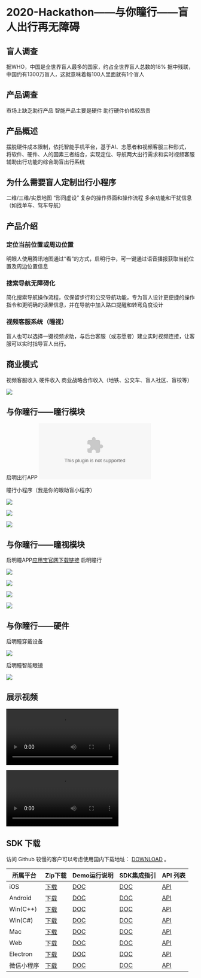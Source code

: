 # 2020-Hackathon——与你瞳行——盲人出行再无障碍
## 盲人调查
据WHO，中国是全世界盲人最多的国家，约占全世界盲人总数的18%
据中残联，中国约有1300万盲人，这就意味着每100人里面就有1个盲人
## 产品调查
市场上缺乏助行产品
智能产品主要是硬件
助行硬件价格较昂贵

## 产品概述

摆脱硬件成本限制，依托智能手机平台，基于AI、志愿者和视频客服三种形式， 将软件、硬件、人的因素三者结合，实现定位、导航两大出行需求和实时视频客服辅助出行功能的综合助盲出行系统

## 为什么需要盲人定制出行小程序
二维/三维/实景地图 “形同虚设”
复杂的操作界面和操作流程
多余功能和干扰信息（如找单车、驾车导航）

## 产品介绍

### 定位当前位置或周边位置
明眼人使用腾讯地图通过“看”的方式，启明行中，可一键通过语音播报获取当前位置及周边位置信息
### 搜索导航无障碍化
简化搜索导航操作流程，仅保留步行和公交导航功能，专为盲人设计更便捷的操作指令和更明确的读屏信息，并在导航中加入路口提醒和转弯角度设计
### 视频客服系统（瞳视）
盲人也可以选择一键视频求助，与后台客服（或志愿者）建立实时视频连接，让客服可以实时指导盲人出行。

## 商业模式
视频客服收入
硬件收入
商业战略合作收入（地铁、公交车、盲人社区、盲校等）

![](./img/与你瞳行-客服费架构图.png)


## 与你瞳行——瞳行模块

启明出行APP ![](./apk/启明行.apk)

瞳行小程序（我是你的眼助盲小程序）

![](./img/瞳行（我是你的眼助盲小程序）.jpg)

![](./img/自动导航.jpg)

![](./img/自动识别位置.jpg)

## 与你瞳行——瞳视模块

启明瞳APP[应用宝官网下载链接](https://sj.qq.com/myapp/detail.htm?apkName=cn.com.bemyeyes)
启明瞳行

![](./img/准备切入链接实时视频客服.jpg)

![](./img/实时视频客服选择.jpg)

![](./img/实时视频客服列表.jpg)

![](./img/实时视频客服画面.jpg)

## 与你瞳行——硬件
启明瞳穿戴设备

![](./img/启明瞳导盲传到设备硬件.png)

启明瞳智能眼镜

![](./img/外接硬件设备实时视频客服页面.jpg)

## 展示视频
![](./video/启明瞳智能眼镜视频.mp4)

![](./与你瞳行——启明瞳穿戴设备.mp4)
## SDK 下载

访问 Github 较慢的客户可以考虑使用国内下载地址： [DOWNLOAD][1] 。

| 所属平台   | Zip下载                                                      | Demo运行说明                                                | SDK集成指引                                                 | API 列表                                                    |
| ---------- | ------------------------------------------------------------ | ----------------------------------------------------------- | ----------------------------------------------------------- | ----------------------------------------------------------- |
| iOS        | [下载][2] | [DOC][3] | [DOC][4] | [API][5] |
| Android    | [下载][6] | [DOC][7] | [DOC][8] | [API][9] |
| Win(C++)   | [下载][10] | [DOC][11] | [DOC][12] | [API][13] |
| Win(C#)    | [下载][14] | [DOC][15] | [DOC][16] | [API][17] |
| Mac        | [下载][18] | [DOC][19] | [DOC][20] | [API][21] |
| Web        | [下载][22] | [DOC][23] | [DOC][24] | [API][25] |
| Electron   | [下载][26] | [DOC][27] | [DOC][28] | [API][29] |
| 微信小程序 | [下载][30] | [DOC][31] | [DOC][32] | [API][33] |


[1]:	https://cloud.tencent.com/document/product/647/32689
[2]:	http://liteavsdk-1252463788.cosgz.myqcloud.com/TXLiteAVSDK_TRTC_iOS_latest.zip
[3]:	https://cloud.tencent.com/document/product/647/32396
[4]:	https://cloud.tencent.com/document/product/647/32173
[5]:	https://cloud.tencent.com/document/product/647/32258
[6]:	http://liteavsdk-1252463788.cosgz.myqcloud.com/TXLiteAVSDK_TRTC_Android_latest.zip
[7]:	https://cloud.tencent.com/document/product/647/32166
[8]:	https://cloud.tencent.com/document/product/647/32175
[9]:	https://cloud.tencent.com/document/product/647/32267
[10]:	http://liteavsdk-1252463788.cosgz.myqcloud.com/TXLiteAVSDK_TRTC_Win_latest.zip
[11]:	https://cloud.tencent.com/document/product/647/32397
[12]:	https://cloud.tencent.com/document/product/647/32178
[13]:	https://cloud.tencent.com/document/product/647/32268
[14]:	http://liteavsdk-1252463788.cosgz.myqcloud.com/TXLiteAVSDK_TRTC_Win_latest.zip
[15]:	https://cloud.tencent.com/document/product/647/32397
[16]:	https://cloud.tencent.com/document/product/647/32178
[17]:	https://cloud.tencent.com/document/product/647/36776
[18]:	http://liteavsdk-1252463788.cosgz.myqcloud.com/TXLiteAVSDK_TRTC_Mac_latest.tar.bz2
[19]:	https://cloud.tencent.com/document/product/647/32396
[20]:	https://cloud.tencent.com/document/product/647/32176
[21]:	https://cloud.tencent.com/document/product/647/32258
[22]:	https://liteavsdk-1252463788.cosgz.myqcloud.com/H5_latest.zip
[23]:	https://cloud.tencent.com/document/product/647/32398
[24]:	https://cloud.tencent.com/document/product/647/16863
[25]:	https://cloud.tencent.com/document/product/647/17249
[26]:	http://liteavsdk-1252463788.cosgz.myqcloud.com/TXLiteAVSDK_TRTC_Electron_latest.zip
[27]:	https://cloud.tencent.com/document/product/647/38548
[28]:	https://cloud.tencent.com/document/product/647/38549
[29]:	https://cloud.tencent.com/document/product/647/38551
[30]:	http://liteavsdk-1252463788.cosgz.myqcloud.com/TRTC_WXMini_latest.zip
[31]:	https://cloud.tencent.com/document/product/647/32399
[32]:	https://cloud.tencent.com/document/product/647/32183
[33]:	https://cloud.tencent.com/document/product/647/17018
